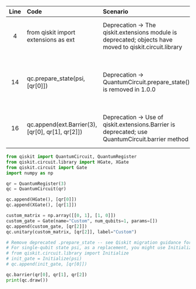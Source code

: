| Line | Code | Scenario | Reference | Artifact | Refactoring |
| :--: | :--- | :------- | :-------: | :------- | :---------- |
| 4 | from qiskit import extensions as ext | Deprecation -> The qiskit.extensions module is deprecated; objects have moved to qiskit.circuit.library | qrn_notax_ddbb--8fa78c41-fe65-4855-a211-6812b683b158 | qiskit.extensions | Remove import; use qiskit.circuit.library if needed |
| 14 | qc.prepare_state(psi, [qr[0]]) | Deprecation -> QuantumCircuit.prepare_state() is removed in 1.0.0 | qrn_notax_ddbb--8fa78c41-fe65-4855-a211-6812b683b158 | QuantumCircuit.prepare_state | Use from qiskit.quantum_info import Statevector; Statevector(psi).evolve(qc) or UnitaryGate for initialization, or see migration guide |
| 16 | qc.append(ext.Barrier(3), [qr[0], qr[1], qr[2]]) | Deprecation -> Use of qiskit.extensions.Barrier is deprecated; use QuantumCircuit.barrier method | qrn_notax_ddbb--8fa78c41-fe65-4855-a211-6812b683b158 | Barrier | qc.barrier(qr[0], qr[1], qr[2]) |


```python
from qiskit import QuantumCircuit, QuantumRegister
from qiskit.circuit.library import HGate, XGate
from qiskit.circuit import Gate
import numpy as np

qr = QuantumRegister(3)
qc = QuantumCircuit(qr)

qc.append(HGate(), [qr[0]])
qc.append(XGate(), [qr[1]])

custom_matrix = np.array([[0, 1], [1, 0]])
custom_gate = Gate(name="Custom", num_qubits=1, params=[])
qc.append(custom_gate, [qr[2]])
qc.unitary(custom_matrix, [qr[2]], label="Custom")

# Remove deprecated .prepare_state -- see Qiskit migration guidance for initializing states
# For single-qubit state psi, as a replacement, you might use Initialize if needed:
# from qiskit.circuit.library import Initialize
# init_gate = Initialize(psi)
# qc.append(init_gate, [qr[0]])

qc.barrier(qr[0], qr[1], qr[2])
print(qc.draw())
```